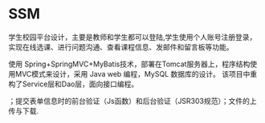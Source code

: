 # SSM
学生校园平台设计，主要是教师和学生都可以登陆,学生使用个人账号注册登录，实现在线选课、进行问题沟通、查看课程信息、发邮件和留言板等功能。

使用 Spring+SpringMVC+MyBatis技术，部署在Tomcat服务器上，程序结构使用MVC模式来设计，采用 Java web 编程，MySQL 数据库的设计。
该项目中重构了Service层和Dao层，面向接口编程。

；提交表单信息时的前台验证（Js函数）和后台验证（JSR303规范）；文件的上传与下载.
